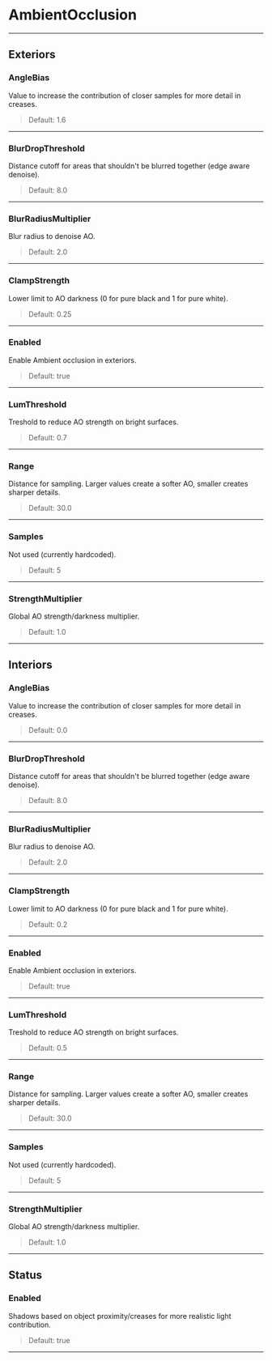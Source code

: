 # AmbientOcclusion

---

## Exteriors

### AngleBias

Value to increase the contribution of closer samples for more detail in creases.

>Default: 1.6

---

### BlurDropThreshold

Distance cutoff for areas that shouldn't be blurred together (edge aware denoise).

>Default: 8.0

---

### BlurRadiusMultiplier

Blur radius to denoise AO.

>Default: 2.0

---

### ClampStrength

Lower limit to AO darkness (0 for pure black and 1 for pure white).

>Default: 0.25

---

### Enabled

Enable Ambient occlusion in exteriors.

>Default: true

---

### LumThreshold

Treshold to reduce AO strength on bright surfaces.

>Default: 0.7

---

### Range

Distance for sampling. Larger values create a softer AO, smaller creates sharper details.

>Default: 30.0

---

### Samples

Not used (currently hardcoded).

>Default: 5

---

### StrengthMultiplier

Global AO strength/darkness multiplier.

>Default: 1.0

---

## Interiors

### AngleBias

Value to increase the contribution of closer samples for more detail in creases.

>Default: 0.0

---

### BlurDropThreshold

Distance cutoff for areas that shouldn't be blurred together (edge aware denoise).

>Default: 8.0

---

### BlurRadiusMultiplier

Blur radius to denoise AO.

>Default: 2.0

---

### ClampStrength

Lower limit to AO darkness (0 for pure black and 1 for pure white).

>Default: 0.2

---

### Enabled

Enable Ambient occlusion in exteriors.

>Default: true

---

### LumThreshold

Treshold to reduce AO strength on bright surfaces.

>Default: 0.5

---

### Range

Distance for sampling. Larger values create a softer AO, smaller creates sharper details.

>Default: 30.0

---

### Samples

Not used (currently hardcoded).

>Default: 5

---

### StrengthMultiplier

Global AO strength/darkness multiplier.

>Default: 1.0

---

## Status

### Enabled

Shadows based on object proximity/creases for more realistic light contribution.

>Default: true

---
